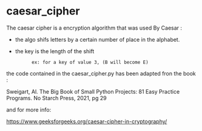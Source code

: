 # caesar_cipher

The caesar cipher is a encryption algorithm that was used By Caesar :

- the algo shifs letters by a certain number of place in the alphabet.
- the key is the length of the shift

            ex: for a key of value 3, (B will become E)

the code contained in the caesar_cipher.py has been adapted fron the book :

Sweigart, Al. The Big Book of Small Python Projects: 81 Easy Practice Programs. No Starch Press, 2021, pg 29

and for more info: 

https://www.geeksforgeeks.org/caesar-cipher-in-cryptography/
